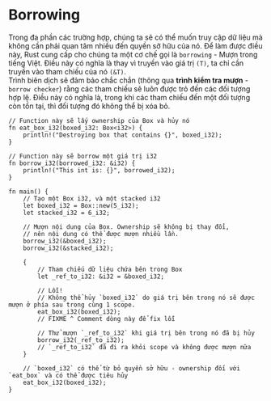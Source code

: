 # Borrowing
Trong đa phần các trường hợp, chúng ta sẽ có thể muốn truy cập dữ liệu mà không cần phải quan tâm nhiều đến quyền sở hữu của nó. Để làm được điều này, Rust cung cấp cho chúng ta một cơ chế gọi là `borrowing` - Mượn trong tiếng Việt. Điều này có nghĩa là thay vì truyền vào giá trị `(T)`, ta chỉ cần truyền vào tham chiếu của nó `(&T)`. <br/>
Trình biên dịch sẽ đảm bảo chắc chắn (thông qua **trình kiểm tra mượn** - `borrow checker`) rằng các tham chiếu sẽ luôn được trỏ đến các đối tượng hợp lệ. Điều này có nghĩa là, trong khi các tham chiếu đến một đối tượng còn tồn tại, thì đối tượng đó không thể bị xóa bỏ. <br/>

```rust,editable
// Function này sẽ lấy ownership của Box và hủy nó
fn eat_box_i32(boxed_i32: Box<i32>) {
    println!("Destroying box that contains {}", boxed_i32);
}

// Function này sẽ borrow một giá trị i32
fn borrow_i32(borrowed_i32: &i32) {
    println!("This int is: {}", borrowed_i32);
}

fn main() {
    // Tạo một Box i32, và một stacked i32
    let boxed_i32 = Box::new(5_i32);
    let stacked_i32 = 6_i32;

    // Mượn nội dung của Box. Ownership sẽ không bị thay đổi,
    // nên nội dung có thể được mượn nhiều lần.
    borrow_i32(&boxed_i32);
    borrow_i32(&stacked_i32);

    {
        // Tham chiếu dữ liệu chứa bên trong Box
        let _ref_to_i32: &i32 = &boxed_i32;

        // Lỗi!
        // Không thể hủy `boxed_i32` do giá trị bên trong nó sẽ được mượn ở phía sau trong cùng 1 scope.
        eat_box_i32(boxed_i32);
        // FIXME ^ Comment dòng này để fix lỗi

        // Thử mượn `_ref_to_i32` khi giá trị bên trong nó đã bị hủy
        borrow_i32(_ref_to_i32);
        // `_ref_to_i32` đã đi ra khỏi scope và không được mượn nữa
    }

    // `boxed_i32` có thể từ bỏ quyền sở hữu - ownership đối với `eat_box` và có thể được tiêu hủy
    eat_box_i32(boxed_i32);
}
```